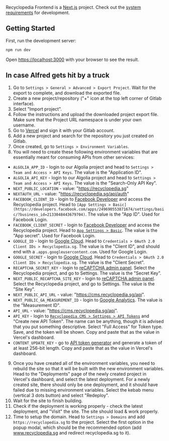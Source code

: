 Recyclopedia Frontend is a [Next.js](https://nextjs.org/) project. Check out the [system requirements](https://nextjs.org/docs/getting-started/installation) for development.

## Getting Started

First, run the development server:

```bash
npm run dev
```

Open [https://localhost:3000](https://localhost:3000) with your browser to see the result.

## In case Alfred gets hit by a truck

1. Go to `Settings > General > Advanced > Export Project`. Wait for the export to complete, and download the exported file.
2. Create a new project/repository ("+" icon at the top left corner of Gitlab interface).
3. Select "Import project".
4. Follow the instructions and upload the downloaded project export file. Make sure that the Project URL namespace is under your own username.
5. Go to [Vercel](https://vercel.com/) and sign it with your Gitlab account.
6. Add a new project and search for the repository you just created on Gitlab.
7. Once created, go to `Settings > Environment Variables`.
8. You will need to create these following environment variables that are essentially meant for consuming APIs from other services:

- `ALGOLIA_APP_ID` - login to our Algolia project and head to `Settings > Team and Access > API Keys`. The value is the "Application ID".
- `ALGOLIA_API_KEY` - login to our Algolia project and head to `Settings > Team and Access > API Keys`. The value is the "Search-Only API Key".
- `NEXT_PUBLIC_LOCATION` - value: "https://recyclopedia.sg"
- `NEXTAUTH_URL` - value: "https://recyclopedia.sg/api/auth"
- `FACEBOOK_CLIENT_ID` - login to [Facebook Developer](https://developer.facebook.com) and access the Recyclopedia project. Head to `[App Settings > Basic](https://developers.facebook.com/apps/249690553871674/settings/basic/?business_id=2133048443679704)`. The value is the "App ID". Used for Facebook Login.
- `FACEBOOK_CLIENT_SECRET` - login to [Facebook Developer](https://developer.facebook.com) and access the Recyclopedia project. Head to [`App Settings > Basic`](https://developers.facebook.com/apps/249690553871674/settings/basic/?business_id=2133048443679704). The value is the "App secret". Used for Facebook Login.
- `GOOGLE_ID` - login to [Google Cloud](https://console.cloud.google.com/apis/credentials?project=recyclopedia-366701). Head to `Credentials > OAuth 2.0 Client IDs > Recyclopedia.sg`. The value is the "Client ID", and should end with a `.apps.googleusercontent.com`. Used for Google Login.
- `GOOGLE_SECRET` - login to [Google Cloud](https://console.cloud.google.com/apis/credentials?project=recyclopedia-366701). Head to `Credentials > OAuth 2.0 Client IDs > Recyclopedia.sg`. The value is the "Client Secret".
- `RECAPTCHA_SECRET_KEY` - login to [reCAPTCHA admin panel](https://www.google.com/recaptcha/admin/). Select the Recyclopedia project, and go to Settings. The value is the "Secret Key".
- `NEXT_PUBLIC_RECAPTCHA_SITE_KEY` - login to [reCAPTCHA admin panel](https://www.google.com/recaptcha/admin/). Select the Recyclopedia project, and go to Settings. The value is the "Site Key".
- `NEXT_PUBLIC_API_URL` - value: "https://cms.recyclopedia.sg/api".
- `NEXT_PUBLIC_GA_MEASUREMENT_ID` - login to [Google Analytics](https://analytics.google.com/analytics/web/#/a245628113p337393474/admin/streams/table/4150385524). The value is the "Measurement ID".
- `API_URL` - value: "https://cms.recyclopedia.sg/api".
- `API_KEY` - login to [`Recyclopedia CMS > Settings > API Tokens`](https://cms.recyclopedia.sg/admin/settings/api-tokens) and "Create new API Token". The name can be anything, though it is advised that you put something descriptive. Select "Full Access" for Token type. Save, and the token will be shown. Copy and paste that as the value in Vercel's dashboard.
- `CONTENT_UPDATE_KEY` - go to [API token generator](https://generate-random.org/api-token-generator?count=1&length=256&type=mixed-numbers-symbols&prefix=) and generate a token of at least 256-bit length. Copy and paste that as the value in Vercel's dashboard.

9. Once you have created all of the environment variables, you need to rebuild the site so that it will be built with the new environment variables. Head to the "Deployments" page of the newly created project in Vercel's dashboard, and select the latest deployment. For a newly created site, there should only be one deployment, and it should have failed due to missing environment variables. Select the kebab menu (vertical 3 dots button) and select "Redeploy".
10. Wait for the site to finish building.
11. Check if the deployment is working properly - check the latest deployment, and "Visit" the site. The site should load & work properly.
12. Time to setup the domain. Head to `Settings > Domains` and add `https://recyclopedia.sg` to the project. Select the first option in the popup modal, which should be the recommended option (add www.recyclopedia.sg and redirect recyclopedia.sg to it).
